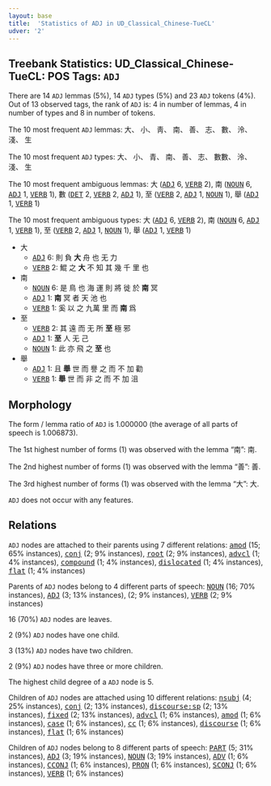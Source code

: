 ```yaml
---
layout: base
title:  'Statistics of ADJ in UD_Classical_Chinese-TueCL'
udver: '2'
---
```


## Treebank Statistics: UD_Classical_Chinese-TueCL: POS Tags: `ADJ`

There are 14 `ADJ` lemmas (5%), 14 `ADJ` types (5%) and 23 `ADJ` tokens (4%).
Out of 13 observed tags, the rank of `ADJ` is: 4 in number of lemmas, 4 in number of types and 8 in number of tokens.

The 10 most frequent `ADJ` lemmas: 大、 小、 靑、 南、 善、 志、 數、 泠、 淺、 生

The 10 most frequent `ADJ` types:  大、 小、 青、 南、 善、 志、 數數、 泠、 淺、 生

The 10 most frequent ambiguous lemmas: 大 (<tt><a href="lzh_tuecl-pos-ADJ.html">ADJ</a></tt> 6, <tt><a href="lzh_tuecl-pos-VERB.html">VERB</a></tt> 2), 南 (<tt><a href="lzh_tuecl-pos-NOUN.html">NOUN</a></tt> 6, <tt><a href="lzh_tuecl-pos-ADJ.html">ADJ</a></tt> 1, <tt><a href="lzh_tuecl-pos-VERB.html">VERB</a></tt> 1), 數 (<tt><a href="lzh_tuecl-pos-DET.html">DET</a></tt> 2, <tt><a href="lzh_tuecl-pos-VERB.html">VERB</a></tt> 2, <tt><a href="lzh_tuecl-pos-ADJ.html">ADJ</a></tt> 1), 至 (<tt><a href="lzh_tuecl-pos-VERB.html">VERB</a></tt> 2, <tt><a href="lzh_tuecl-pos-ADJ.html">ADJ</a></tt> 1, <tt><a href="lzh_tuecl-pos-NOUN.html">NOUN</a></tt> 1), 舉 (<tt><a href="lzh_tuecl-pos-ADJ.html">ADJ</a></tt> 1, <tt><a href="lzh_tuecl-pos-VERB.html">VERB</a></tt> 1)

The 10 most frequent ambiguous types:  大 (<tt><a href="lzh_tuecl-pos-ADJ.html">ADJ</a></tt> 6, <tt><a href="lzh_tuecl-pos-VERB.html">VERB</a></tt> 2), 南 (<tt><a href="lzh_tuecl-pos-NOUN.html">NOUN</a></tt> 6, <tt><a href="lzh_tuecl-pos-ADJ.html">ADJ</a></tt> 1, <tt><a href="lzh_tuecl-pos-VERB.html">VERB</a></tt> 1), 至 (<tt><a href="lzh_tuecl-pos-VERB.html">VERB</a></tt> 2, <tt><a href="lzh_tuecl-pos-ADJ.html">ADJ</a></tt> 1, <tt><a href="lzh_tuecl-pos-NOUN.html">NOUN</a></tt> 1), 舉 (<tt><a href="lzh_tuecl-pos-ADJ.html">ADJ</a></tt> 1, <tt><a href="lzh_tuecl-pos-VERB.html">VERB</a></tt> 1)


* 大
  * <tt><a href="lzh_tuecl-pos-ADJ.html">ADJ</a></tt> 6: 則 負 <b>大</b> 舟 也 无 力
  * <tt><a href="lzh_tuecl-pos-VERB.html">VERB</a></tt> 2: 鯤 之 <b>大</b> 不 知 其 幾 千 里 也
* 南
  * <tt><a href="lzh_tuecl-pos-NOUN.html">NOUN</a></tt> 6: 是 鳥 也 海 運 則 將 徙 於 <b>南</b> 冥
  * <tt><a href="lzh_tuecl-pos-ADJ.html">ADJ</a></tt> 1: <b>南</b> 冥 者 天 池 也
  * <tt><a href="lzh_tuecl-pos-VERB.html">VERB</a></tt> 1: 奚 以 之 九萬 里 而 <b>南</b> 爲
* 至
  * <tt><a href="lzh_tuecl-pos-VERB.html">VERB</a></tt> 2: 其 遠 而 无 所 <b>至</b> 極 邪
  * <tt><a href="lzh_tuecl-pos-ADJ.html">ADJ</a></tt> 1: <b>至</b> 人 无 己
  * <tt><a href="lzh_tuecl-pos-NOUN.html">NOUN</a></tt> 1: 此 亦 飛 之 <b>至</b> 也
* 舉
  * <tt><a href="lzh_tuecl-pos-ADJ.html">ADJ</a></tt> 1: 且 <b>舉</b> 世 而 譽 之 而 不 加 勸
  * <tt><a href="lzh_tuecl-pos-VERB.html">VERB</a></tt> 1: <b>舉</b> 世 而 非 之 而 不 加 沮

## Morphology

The form / lemma ratio of `ADJ` is 1.000000 (the average of all parts of speech is 1.006873).

The 1st highest number of forms (1) was observed with the lemma “南”: 南.

The 2nd highest number of forms (1) was observed with the lemma “善”: 善.

The 3rd highest number of forms (1) was observed with the lemma “大”: 大.

`ADJ` does not occur with any features.


## Relations

`ADJ` nodes are attached to their parents using 7 different relations: <tt><a href="lzh_tuecl-dep-amod.html">amod</a></tt> (15; 65% instances), <tt><a href="lzh_tuecl-dep-conj.html">conj</a></tt> (2; 9% instances), <tt><a href="lzh_tuecl-dep-root.html">root</a></tt> (2; 9% instances), <tt><a href="lzh_tuecl-dep-advcl.html">advcl</a></tt> (1; 4% instances), <tt><a href="lzh_tuecl-dep-compound.html">compound</a></tt> (1; 4% instances), <tt><a href="lzh_tuecl-dep-dislocated.html">dislocated</a></tt> (1; 4% instances), <tt><a href="lzh_tuecl-dep-flat.html">flat</a></tt> (1; 4% instances)

Parents of `ADJ` nodes belong to 4 different parts of speech: <tt><a href="lzh_tuecl-pos-NOUN.html">NOUN</a></tt> (16; 70% instances), <tt><a href="lzh_tuecl-pos-ADJ.html">ADJ</a></tt> (3; 13% instances),  (2; 9% instances), <tt><a href="lzh_tuecl-pos-VERB.html">VERB</a></tt> (2; 9% instances)

16 (70%) `ADJ` nodes are leaves.

2 (9%) `ADJ` nodes have one child.

3 (13%) `ADJ` nodes have two children.

2 (9%) `ADJ` nodes have three or more children.

The highest child degree of a `ADJ` node is 5.

Children of `ADJ` nodes are attached using 10 different relations: <tt><a href="lzh_tuecl-dep-nsubj.html">nsubj</a></tt> (4; 25% instances), <tt><a href="lzh_tuecl-dep-conj.html">conj</a></tt> (2; 13% instances), <tt><a href="lzh_tuecl-dep-discourse-sp.html">discourse:sp</a></tt> (2; 13% instances), <tt><a href="lzh_tuecl-dep-fixed.html">fixed</a></tt> (2; 13% instances), <tt><a href="lzh_tuecl-dep-advcl.html">advcl</a></tt> (1; 6% instances), <tt><a href="lzh_tuecl-dep-amod.html">amod</a></tt> (1; 6% instances), <tt><a href="lzh_tuecl-dep-case.html">case</a></tt> (1; 6% instances), <tt><a href="lzh_tuecl-dep-cc.html">cc</a></tt> (1; 6% instances), <tt><a href="lzh_tuecl-dep-discourse.html">discourse</a></tt> (1; 6% instances), <tt><a href="lzh_tuecl-dep-flat.html">flat</a></tt> (1; 6% instances)

Children of `ADJ` nodes belong to 8 different parts of speech: <tt><a href="lzh_tuecl-pos-PART.html">PART</a></tt> (5; 31% instances), <tt><a href="lzh_tuecl-pos-ADJ.html">ADJ</a></tt> (3; 19% instances), <tt><a href="lzh_tuecl-pos-NOUN.html">NOUN</a></tt> (3; 19% instances), <tt><a href="lzh_tuecl-pos-ADV.html">ADV</a></tt> (1; 6% instances), <tt><a href="lzh_tuecl-pos-CCONJ.html">CCONJ</a></tt> (1; 6% instances), <tt><a href="lzh_tuecl-pos-PRON.html">PRON</a></tt> (1; 6% instances), <tt><a href="lzh_tuecl-pos-SCONJ.html">SCONJ</a></tt> (1; 6% instances), <tt><a href="lzh_tuecl-pos-VERB.html">VERB</a></tt> (1; 6% instances)

